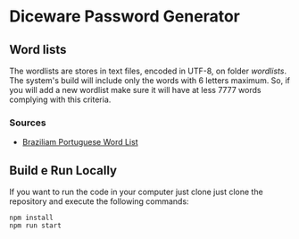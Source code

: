 # Diceware Password Generator

## Word lists
The wordlists are stores in text files, encoded in UTF-8, on folder _wordlists_. The system's build will include only the words with 6 letters maximum.
So, if you will add a new wordlist make sure it will have at less 7777 words complying with this criteria.

### Sources
- [Braziliam Portuguese Word List](https://www.ime.usp.br/~pf/dicios/index.html)

## Build e Run Locally
If you want to run the code in your computer just clone just clone the repository and execute the following commands:

```console
npm install
npm run start
```
